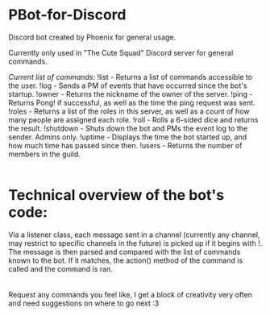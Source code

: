 # PBot-for-Discord
Discord bot created by Phoenix for general usage.

Currently only used in "The Cute Squad" Discord server for general commands.

*Current list of commands:*
!list - Returns a list of commands accessible to the user.
!log - Sends a PM of events that have occurred since the bot's startup.
!owner - Returns the nickname of the owner of the server.
!ping - Returns Pong! if successful, as well as the time the ping request was sent.
!roles - Returns a list of the roles in this server, as well as a count of how many people are assigned each role.
!roll - Rolls a 6-sided dice and returns the result.
!shutdown - Shuts down the bot and PMs the event log to the sender. Admins only.
!uptime - Displays the time the bot started up, and how much time has passed since then.
!users - Returns the number of members in the guild.
<br />
<br />
# **Technical overview of the bot's code:**

Via a listener class, each message sent in a channel (currently any channel, may restrict to specific channels in the future) is picked up if it begins with !. The message is then parsed and compared with the list of commands known to the bot. If it matches, the action() method of the command is called and the command is ran. 
<br />
<br />
<br />
Request any commands you feel like, I get a block of creativity very often and need suggestions on where to go next :3
